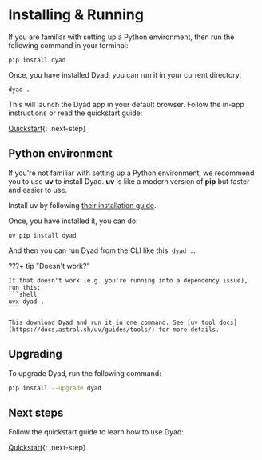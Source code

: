 # Installing & Running

If you are familiar with setting up a Python environment, then run the following command in your terminal:

```shell
pip install dyad
```

Once, you have installed Dyad, you can run it in your current directory:

```shell
dyad .
```

This will launch the Dyad app in your default browser. Follow the in-app instructions or read the quickstart guide:

[Quickstart](./quickstart.md){: .next-step}

## Python environment

If you're not familiar with setting up a Python environment, we recommend you to use **uv** to install Dyad. **uv** is like a modern version of **pip** but faster and easier to use.

Install uv by following [their installation guide](https://docs.astral.sh/uv/getting-started/installation/).

Once, you have installed it, you can do:

```shell
uv pip install dyad
```

And then you can run Dyad from the CLI like this: `dyad .`.

???+ tip "Doesn't work?"

    If that doesn't work (e.g. you're running into a dependency issue), run this:
    ```shell
    uvx dyad .
    ```

    This download Dyad and run it in one command. See [uv tool docs](https://docs.astral.sh/uv/guides/tools/) for more details.

## Upgrading

To upgrade Dyad, run the following command:

```sh
pip install --upgrade dyad
```

## Next steps

Follow the quickstart guide to learn how to use Dyad:

[Quickstart](./quickstart.md){: .next-step}
